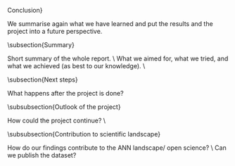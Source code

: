 Conclusion}

We summarise again what we have learned and put the results and the project into a future perspective.

\subsection{Summary}

Short summary of the whole report. \\
What we aimed for, what we tried, and what we achieved (as best to our knowledge). \\

\subsection{Next steps}

What happens after the project is done?

\subsubsection{Outlook of the project}

How could the project continue? \\

\subsubsection{Contribution to scientific landscape}

How do our findings contribute to the ANN landscape/ open science? \\
Can we publish the dataset?

